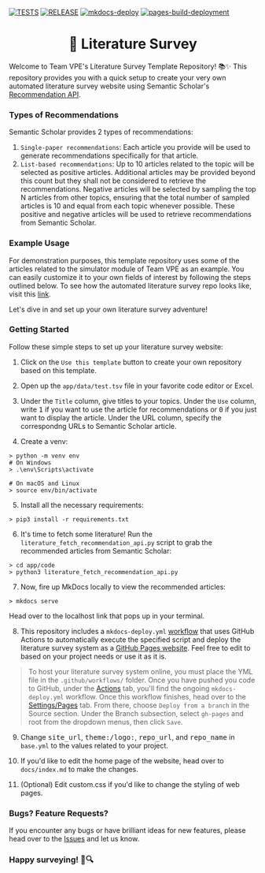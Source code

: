 [![TESTS](https://github.com/VirtualPatientEngine/literatureSurvey/actions/workflows/tests.yml/badge.svg)](https://github.com/VirtualPatientEngine/literatureSurvey/actions/workflows/tests.yml)
[![RELEASE](https://github.com/VirtualPatientEngine/literatureSurvey/actions/workflows/release.yml/badge.svg)](https://github.com/VirtualPatientEngine/literatureSurvey/actions/workflows/release.yml)
[![mkdocs-deploy](https://github.com/VirtualPatientEngine/literatureSurvey/actions/workflows/mkdocs-deploy.yml/badge.svg)](https://github.com/VirtualPatientEngine/literatureSurvey/actions/workflows/mkdocs-deploy.yml)
[![pages-build-deployment](https://github.com/VirtualPatientEngine/literatureSurvey/actions/workflows/pages/pages-build-deployment/badge.svg)](https://github.com/VirtualPatientEngine/literatureSurvey/actions/workflows/pages/pages-build-deployment)

<h1 align="center" style="border-bottom: none;">🚀 Literature Survey</h1>

Welcome to Team VPE's Literature Survey Template Repository! 📚✨ This repository provides you with a quick setup to create your very own automated literature survey website using Semantic Scholar's [Recommendation API](https://api.semanticscholar.org/api-docs/recommendations).

### Types of Recommendations
Semantic Scholar provides 2 types of recommendations:

1. ```Single-paper recommendations```: Each article you provide will be used to generate recommendations specifically for that article.
2. ```List-based recommendations```: Up to 10 articles related to the topic will be selected as positive articles. Additional articles may be provided beyond this count but they shall not be considered to retrieve the recommendations. Negative articles will be selected by sampling the top N articles from other topics, ensuring that the total number of sampled articles is 10 and equal from each topic whenever possible. These positive and negative articles will be used to retrieve recommendations from Semantic Scholar.

### Example Usage
For demonstration purposes, this template repository uses some of the articles related to the simulator module of Team VPE as an example. You can easily customize it to your own fields of interest by following the steps outlined below. To see how the automated literature survey repo looks like, visit this [link](https://virtualpatientengine.github.io/literatureSurvey).

Let's dive in and set up your own literature survey adventure!

### Getting Started
Follow these simple steps to set up your literature survey website:

1. Click on the ```Use this template``` button to create your own repository based on this template.

2. Open up the ```app/data/test.tsv``` file in your favorite code editor or Excel.

3. Under the `Title` column, give titles to your topics. Under the `Use` column, write <kbd>1</kbd> if you want to use the article for recommendations or <kbd>0</kbd> if you just want to display the article. Under the URL column, specify the correspondng URLs to Semantic Scholar article.

4. Create a venv:
```
> python -m venv env
# On Windows
> .\env\Scripts\activate

# On macOS and Linux
> source env/bin/activate
```

5. Install all the necessary requirements:
```
> pip3 install -r requirements.txt
```

6. It's time to fetch some literature! Run the ```literature_fetch_recommendation_api.py``` script to grab the recommended articles from Semantic Scholar:
```
> cd app/code
> python3 literature_fetch_recommendation_api.py
```

7. Now, fire up MkDocs locally to view the recommended articles:
```
> mkdocs serve
```
Head over to the localhost link that pops up in your terminal. 

8. This repository includes a `mkdocs-deploy.yml` [workflow](https://github.com/VirtualPatientEngine/literatureSurvey/blob/main/.github/workflows/mkdocs-deploy.yml) that uses GitHub Actions to automatically execute the specified script and deploy the literature survey system as a [GitHub Pages website](https://virtualpatientengine.github.io/literatureSurvey/). Feel free to edit to based on your project needs or use it as it is.

> To host your literature survey system online, you must place the YML file in the `.github/workflows/` folder. Once you have pushed you code to GitHub, under the [Actions](https://github.com/VirtualPatientEngine/literatureSurvey/actions) tab, you'll find the ongoing `mkdocs-deploy.yml` workflow. Once this workflow finishes, head over to the [Settings/Pages](https://github.com/VirtualPatientEngine/literatureSurvey/settings/pages) tab. From there, choose `Deploy from a branch` in the Source section. Under the Branch subsection, select `gh-pages` and root from the dropdown menus, then click `Save`.

9. Change <kbd>site_url</kbd>, <kbd>theme:/logo:</kbd>, <kbd>repo_url</kbd>, and <kbd>repo_name</kbd> in ```base.yml``` to the values related to your project.

10. If you'd like to edit the home page of the website, head over to `docs/index.md` to make the changes.

11. (Optional) Edit custom.css if you'd like to change the styling of web pages.

### Bugs? Feature Requests?
If you encounter any bugs or have brilliant ideas for new features, please head over to the [Issues](https://github.com/VirtualPatientEngine/literatureSurvey/issues) and let us know.

### Happy surveying! 📖🔍
